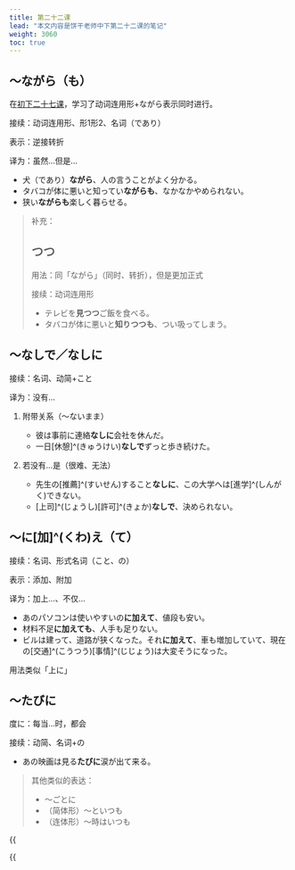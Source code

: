 ```yaml
---
title: 第二十二课
lead: "本文内容是饼干老师中下第二十二课的笔记"
weight: 3060
toc: true
---
```


## ～ながら（も）

在[初下二十七课](/docs/新版标准日本语初级下册/饼干老师/003第二十七课/#连用形ながら)，学习了动词连用形+ながら表示同时进行。

接续：动词连用形、形1形2、名词（であり）

表示：逆接转折

译为：虽然...但是...

- 犬（であり）**ながら**、人の言うことがよく分かる。
- タバコが体に悪いと知ってい**ながらも**、なかなかやめられない。
- 狭い**ながらも**楽しく暮らせる。

> 补充：
>
> ## つつ
>
> 用法：同「ながら」（同时、转折），但是更加正式
>
> 接续：动词连用形
>
> - テレビを**見つつ**ご飯を食べる。
> - タバコが体に悪いと**知りつつも**、つい吸ってしまう。

## ～なしで／なしに

接续：名词、动简+こと

译为：没有...

1. 附带关系（～ないまま）

   - 彼は事前に連絡**なしに**会社を休んだ。
   - 一日[休憩]^(きゅうけい)**なしで**ずっと歩き続けた。

2. 若没有...是（很难、无法）

   - 先生の[推薦]^(すいせん)すること**なしに**、この大学へは[進学]^(しんがく)できない。
   - [上司]^(じょうし)[許可]^(きょか)**なしで**、決められない。

## ～に[加]^(くわ)え（て）

接续：名词、形式名词（こと、の）

表示：添加、附加

译为：加上...、不仅...

- あのパソコンは使いやすいの**に加えて**、値段も安い。
- 材料不足**に加えても**、人手も足りない。
- ビルは建って、道路が狭くなった。それ**に加えて**、車も増加していて、現在の[交通]^(こうつう)[事情]^(じじょう)は大変そうになった。

用法类似「上に」

## ～たびに

度に：每当...时，都会

接续：动简、名词+の

- あの映画は見る**たびに**涙が出て来る。

> 其他类似的表达：
>
> - ～ごとに
> - （简体形）～といつも
> - （连体形）～時はいつも






{{<audio caption="单词" src="https://tellyouwhat-static-1251995834.cos.ap-chongqing.myqcloud.com/audios/md_danci/Lesson22.mp3">}}

{{<audio caption="课文" src="https://tellyouwhat-static-1251995834.cos.ap-chongqing.myqcloud.com/audios/md_kewen/新版标日中级课文（人教版.下册）21-24课/Lesson22.mp3">}}



